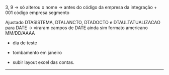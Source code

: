 3, 9 -> só alterou o nome
     -> antes do código da empresa da integração + 001 código empresa segmento

Ajustado DTASISTEMA, DTALANCTO, DTADOCTO e DTAULTATUALIZACAO para DATE -> viraram campos de DATE
ainda sim formato americano MM/DD/AAAA

+ dia de teste

+ tombamento em janeiro

+ subir layout excel das contas.

---

